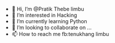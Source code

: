 - 👋 Hi, I’m @Pratik Thebe limbu
- 👀 I’m interested in Hacking
- 🌱 I’m currently learning Python 
- 💞️ I’m looking to collaborate on ...
- 📫 How to reach me fb:tenukhang limbu

<!---
Lim-bu/Lim-bu is a ✨ special ✨ repository because its `README.md` (this file) appears on your GitHub profile.
You can click the Preview link to take a look at your changes.
--->
